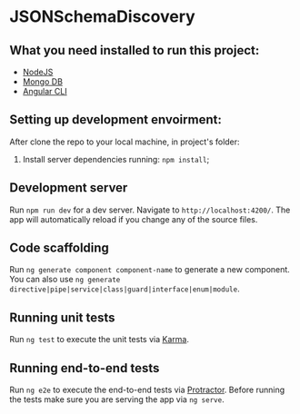 # JSONSchemaDiscovery

## What you need installed to run this project:
* [NodeJS](http://nodejs.org)
* [Mongo DB](https://www.mongodb.org)
* [Angular CLI](https://cli.angular.io/)

## Setting up development envoirment:
After clone the repo to your local machine, in project's folder:

1. Install server dependencies running: `npm install`;

## Development server

Run `npm run dev` for a dev server. Navigate to `http://localhost:4200/`. The app will automatically reload if you change any of the source files.

## Code scaffolding

Run `ng generate component component-name` to generate a new component. You can also use `ng generate directive|pipe|service|class|guard|interface|enum|module`.

## Running unit tests

Run `ng test` to execute the unit tests via [Karma](https://karma-runner.github.io).

## Running end-to-end tests

Run `ng e2e` to execute the end-to-end tests via [Protractor](http://www.protractortest.org/).
Before running the tests make sure you are serving the app via `ng serve`.